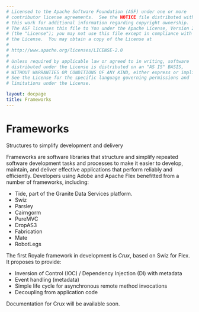 ```yaml
---
# Licensed to the Apache Software Foundation (ASF) under one or more
# contributor license agreements.  See the NOTICE file distributed with
# this work for additional information regarding copyright ownership.
# The ASF licenses this file to You under the Apache License, Version 2.0
# (the "License"); you may not use this file except in compliance with
# the License.  You may obtain a copy of the License at
# 
# http://www.apache.org/licenses/LICENSE-2.0
# 
# Unless required by applicable law or agreed to in writing, software
# distributed under the License is distributed on an "AS IS" BASIS,
# WITHOUT WARRANTIES OR CONDITIONS OF ANY KIND, either express or implied.
# See the License for the specific language governing permissions and
# limitations under the License.

layout: docpage
title: Frameworks
---
```


# Frameworks

Structures to simplify development and delivery

Frameworks are software libraries that structure and simplify repeated software development tasks and processes to make it easier to develop, maintain, and deliver effective applications that perform reliably and efficiently. Developers using Adobe and Apache Flex benefitted from a number of frameworks, including:

- Tide, part of the Granite Data Services platform.
- Swiz
- Parsley
- Cairngorm
- PureMVC
- DropAS3
- Fabrication
- Mate
- RobotLegs

The first Royale framework in development is *Crux*, based on Swiz for Flex. It proposes to provide:

- Inversion of Control (IOC) / Dependency Injection (DI) with metadata
- Event handling (metadata)
- Simple life cycle for asynchronous remote method invocations
- Decoupling from application code

Documentation for Crux will be available soon.

